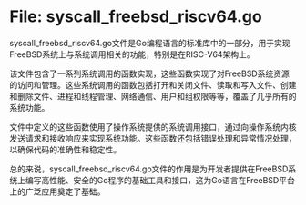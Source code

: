 # File: syscall_freebsd_riscv64.go

syscall_freebsd_riscv64.go文件是Go编程语言的标准库中的一部分，用于实现FreeBSD系统上与系统调用相关的功能，特别是在RISC-V64架构上。

该文件包含了一系列系统调用的函数实现，这些函数实现了对FreeBSD系统资源的访问和管理。这些系统调用的函数包括打开和关闭文件、读取和写入文件、创建和删除文件、进程和线程管理、网络通信、用户和组权限等等，覆盖了几乎所有的系统功能。

文件中定义的这些函数使用了操作系统提供的系统调用接口，通过向操作系统内核发送请求和接收响应来实现系统功能。这些函数还包括错误处理和异常情况处理，以确保代码的准确性和稳定性。

总的来说，syscall_freebsd_riscv64.go文件的作用是为开发者提供在FreeBSD系统上编写高性能、安全的Go程序的基础工具和接口，这为Go语言在FreeBSD平台上的广泛应用奠定了基础。

